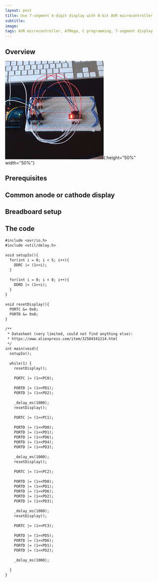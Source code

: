 ```yaml
---
layout: post
title: Use 7-segment 4-digit display with 8-bit AVR microcontroller
subtitle: 
image:
tags: AVR microcontroller, ATMega, C programming, 7-segment display
---
```


## Overview

![Seven segment four digit breadboard setup](/img/seven_segment_four_digit/atmega328p_seven_segment_four_digit_display.GIF "Seven segment four digit breadboard setup"){:height="50%" width="50%"}

## Prerequisites

## Common anode or cathode display



## Breadboard setup

## The code

```
#include <avr/io.h>
#include <util/delay.h>

void setupIo(){
  for(int i = 0; i < 5; i++){
    DDRC |= (1<<i);
  }
  
  for(int i = 0; i < 8; i++){
    DDRD |= (1<<i);
  }
}

void resetDisplay(){
  PORTC &= 0x0;
  PORTD &= 0x0;
}

/**
 * Datasheet (very limited, could not find anything else):
 * https://www.aliexpress.com/item/32584341214.html
 */
int main(void){
  setupIo();

  while(1) {
    resetDisplay();

    PORTC |= (1<<PC0);

    PORTD |= (1<<PD1);
    PORTD |= (1<<PD2);

    _delay_ms(1000);
    resetDisplay();
    
    PORTC |= (1<<PC1);

    PORTD |= (1<<PD0);
    PORTD |= (1<<PD1);
    PORTD |= (1<<PD6);
    PORTD |= (1<<PD4);
    PORTD |= (1<<PD3);

    _delay_ms(1000);
    resetDisplay();

    PORTC |= (1<<PC2);

    PORTD |= (1<<PD0);
    PORTD |= (1<<PD1);
    PORTD |= (1<<PD6);
    PORTD |= (1<<PD2);
    PORTD |= (1<<PD3);

    _delay_ms(1000);
    resetDisplay();

    PORTC |= (1<<PC3);

    PORTD |= (1<<PD5);
    PORTD |= (1<<PD6);
    PORTD |= (1<<PD1);
    PORTD |= (1<<PD2);

    _delay_ms(1000);

  }
}
```